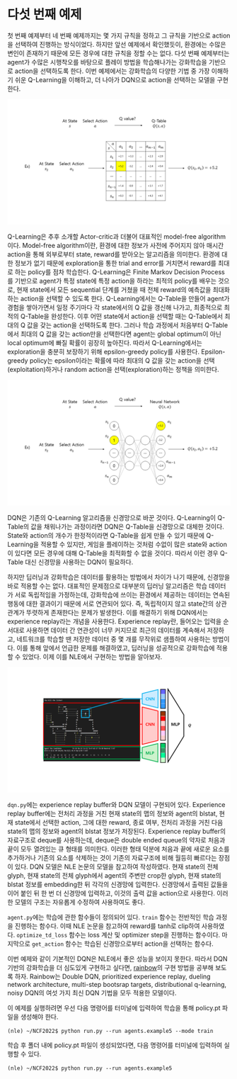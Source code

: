 # 다섯 번째 예제

첫 번째 예제부터 네 번째 예제까지는 몇 가지 규칙을 정하고 그 규칙을 기반으로 action을 선택하여 진행하는 방식이었다. 하지만 앞선 예제에서 확인했듯이, 환경에는 수많은 변인이 존재하기 때문에 모든 경우에 대한 규칙을 정할 수는 없다. 다섯 번째 예제부터는 agent가 수많은 시행착오를 바탕으로 플레이 방법을 학습해나가는 강화학습을 기반으로 action을 선택하도록 한다. 이번 예제에서는 강화학습의 다양한 기법 중 가장 이해하기 쉬운 Q-Learning을 이해하고, 더 나아가 DQN으로 action을 선택하는 모델을 구현한다.

<img src="../../pics/qlearning.png"/>

Q-Learning은 추후 소개할 Actor-critic과 더불어 대표적인 model-free algorithm이다. Model-free algorithm이란, 환경에 대한 정보가 사전에 주어지지 않아 매시간 action을 통해 외부로부터 state, reward를 받아오는 알고리즘을 의미한다. 환경에 대한 정보가 없기 때문에 exploration을 통한 trial and error를 거치면서 reward를 최대로 하는 policy를 점차 학습한다. Q-Learning은 Finite Markov Decision Process를 기반으로 agent가 특정 state에 특정 action을 하라는 최적의 policy를 배우는 것으로, 현재 state에서 모든 sequential 단계를 거쳤을 때 전체 reward의 예측값을 최대화하는 action을 선택할 수 있도록 한다. Q-Learning에서는 Q-Table을 만들어 agent가 경험을 쌓아가면서 일정 주기마다 각 state에서의 Q 값을 갱신해 나가고, 최종적으로 최적의 Q-Table을 완성한다. 이후 어떤 state에서 action을 선택할 때는 Q-Table에서 최대의 Q 값을 갖는 action을 선택하도록 한다. 그러나 학습 과정에서 처음부터 Q-Table에서 최대의 Q 값을 갖는 action만을 선택한다면 agent는 global optimum이 아닌 local optimum에 빠질 확률이 굉장히 높아진다. 따라서 Q-Learning에서는 exploration을 충분히 보장하기 위해 epsilon-greedy policy를 사용한다. Epsilon-greedy policy는 epsilon이라는 확률에 따라 최대의 Q 값을 갖는 action을 선택(exploitation)하거나 random action을 선택(exploration)하는 정책을 의미한다.

<img src="../../pics/dqn.png"/>

DQN은 기존의 Q-Learning 알고리즘을 신경망으로 바꾼 것이다. Q-Learning이 Q-Table의 값을 채워나가는 과정이라면 DQN은 Q-Table을 신경망으로 대체한 것이다. State와 action의 개수가 한정적이라면 Q-Table을 쉽게 만들 수 있기 때문에 Q-Learning을 적용할 수 있지만, 게임을 플레이하는 것처럼 수없이 많은 state와 action이 있다면 모든 경우에 대해 Q-Table을 최적화할 수 없을 것이다. 따라서 이런 경우 Q-Table 대신 신경망을 사용하는 DQN이 필요하다.

하지만 딥러닝과 강화학습은 데이터를 활용하는 방법에서 차이가 나기 때문에, 신경망을 바로 적용할 수는 없다. 대표적인 문제점으로 대부분의 딥러닝 알고리즘은 학습 데이터가 서로 독립적임을 가정하는데, 강화학습에 쓰이는 환경에서 제공하는 데이터는 연속된 행동에 대한 결과이기 때문에 서로 연관되어 있다. 즉, 독립적이지 않고 state간의 상관관계가 뚜렷하게 존재한다는 문제가 발생한다. 이를 해결하기 위해 DQN에서는 experience replay라는 개념을 사용한다. Experience replay란, 들어오는 입력을 순서대로 사용하면 데이터 간 연관성이 너무 커지므로 최근의 데이터를 계속해서 저장하고, 네트워크를 학습할 땐 저장한 데이터 중 몇 개를 무작위로 샘플하여 사용하는 방법이다. 이를 통해 앞에서 언급한 문제를 해결하였고, 딥러닝을 성공적으로 강화학습에 적용할 수 있었다. 이제 이를 NLE에서 구현하는 방법을 알아보자.

<img src="../../pics/dqn_model.png"/>

```dqn.py```에는 experience replay buffer와 DQN 모델이 구현되어 있다. Experience replay buffer에는 전처리 과정을 거친 현재 state의 맵의 정보와 agent의 blstat, 현재 state에서 선택한 action, 그에 대한 reward, 종료 여부, 전처리 과정을 거친 다음 state의 맵의 정보와 agent의 blstat 정보가 저장된다. Experience replay buffer의 자료구조로 deque를 사용하는데, deque은 double ended queue의 약자로 처음과 끝이 모두 열려있는 큐 형태를 의미한다. 이러한 형태 덕분에 처음과 끝에 새로운 요소를 추가하거나 기존의 요소를 삭제하는 것이 기존의 자료구조에 비해 월등히 빠르다는 장점이 있다. DQN 모델은 NLE 논문의 모델을 참고하여 작성하였다. 현재 state의 전체 glyph, 현재 state의 전체 glyph에서 agent의 주변만 crop한 glyph, 현재 state의 blstat 정보를 embedding한 뒤 각각의 신경망에 입력한다. 신경망에서 출력된 값들을 이어 붙인 뒤 한 번 더 신경망에 입력하고, 이것의 출력 값을 action으로 사용한다. 이러한 모델의 구조는 자유롭게 수정하여 사용하여도 좋다.

```agent.py```에는 학습에 관한 함수들이 정의되어 있다. ```train``` 함수는 전반적인 학습 과정을 진행하는 함수다. 이때 NLE 논문을 참고하여 reward를 tanh로 clip하여 사용하였다. ```optimize_td_loss``` 함수는 loss 계산 및 optimizer step을 진행하는 함수이다. 마지막으로 ```get_action``` 함수는 학습된 신경망으로부터 action을 선택하는 함수다. 

이번 예제와 같이 기본적인 DQN은 NLE에서 좋은 성능을 보이지 못한다. 따라서 DQN 기반의 강화학습을 더 심도있게 구현하고 싶다면, [rainbow](https://arxiv.org/pdf/1710.02298.pdf)의 구현 방법을 공부해 보도록 하자. Rainbow는 Double DQN, prioritized experience replay, dueling network architecture, multi-step bootsrap targets, distributional q-learning, noisy DQN의 여섯 가지 최신 DQN 기법을 모두 적용한 모델이다.

이 예제를 실행하려면 우선 다음 명령어를 터미널에 입력하여 학습을 통해 policy.pt 파일을 생성해야 한다.

```
(nle) ~/NCF2022$ python run.py --run agents.example5 --mode train
```

학습 후 폴더 내에 policy.pt 파일이 생성되었다면, 다음 명령어를 터미널에 입력하여 실행할 수 있다.

```
(nle) ~/NCF2022$ python run.py --run agents.example5
```